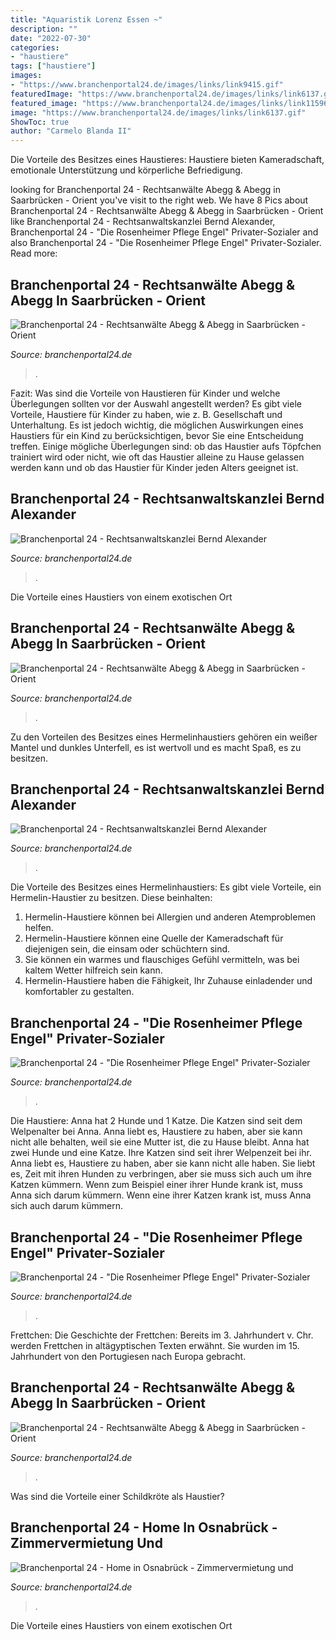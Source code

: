```yaml
---
title: "Aquaristik Lorenz Essen ~"
description: ""
date: "2022-07-30"
categories:
- "haustiere"
tags: ["haustiere"]
images:
- "https://www.branchenportal24.de/images/links/link9415.gif"
featuredImage: "https://www.branchenportal24.de/images/links/link6137.gif"
featured_image: "https://www.branchenportal24.de/images/links/link11596.jpg"
image: "https://www.branchenportal24.de/images/links/link6137.gif"
ShowToc: true
author: "Carmelo Blanda II"
---
```



Die Vorteile des Besitzes eines Haustieres: Haustiere bieten Kameradschaft, emotionale Unterstützung und körperliche Befriedigung.

	

		
looking for Branchenportal 24 - Rechtsanwälte Abegg &amp; Abegg in Saarbrücken - Orient you've visit to the right web. We have 8 Pics about Branchenportal 24 - Rechtsanwälte Abegg &amp; Abegg in Saarbrücken - Orient like Branchenportal 24 - Rechtsanwaltskanzlei Bernd Alexander, Branchenportal 24 - &quot;Die Rosenheimer Pflege Engel&quot; Privater-Sozialer and also Branchenportal 24 - &quot;Die Rosenheimer Pflege Engel&quot; Privater-Sozialer. Read more:
		
    
## Branchenportal 24 - Rechtsanwälte Abegg &amp; Abegg In Saarbrücken - Orient

<img loading=lazy src="https://www.branchenportal24.de/images/links/link17195.jpg" onerror="this.onerror=null;this.src='https://tse4.mm.bing.net/th?id=OIP.Lp4iqCFnr_YOzzGRKRpFbgAAAA&amp;pid=15.1';" alt="Branchenportal 24 - Rechtsanwälte Abegg &amp; Abegg in Saarbrücken - Orient">

_Source: branchenportal24.de_

>. 

	

Fazit: Was sind die Vorteile von Haustieren für Kinder und welche Überlegungen sollten vor der Auswahl angestellt werden?
Es gibt viele Vorteile, Haustiere für Kinder zu haben, wie z. B. Gesellschaft und Unterhaltung. Es ist jedoch wichtig, die möglichen Auswirkungen eines Haustiers für ein Kind zu berücksichtigen, bevor Sie eine Entscheidung treffen. Einige mögliche Überlegungen sind: ob das Haustier aufs Töpfchen trainiert wird oder nicht, wie oft das Haustier alleine zu Hause gelassen werden kann und ob das Haustier für Kinder jeden Alters geeignet ist.

    
## Branchenportal 24 - Rechtsanwaltskanzlei Bernd Alexander

<img loading=lazy src="http://www.branchenportal24.de/images/links/link13459.jpg" onerror="this.onerror=null;this.src='https://tse4.mm.bing.net/th?id=OIP.Kin6NwIrsnaDO9nDTeh5aQHaHa&amp;pid=15.1';" alt="Branchenportal 24 - Rechtsanwaltskanzlei Bernd Alexander">

_Source: branchenportal24.de_

>. 

	

Die Vorteile eines Haustiers von einem exotischen Ort

    
## Branchenportal 24 - Rechtsanwälte Abegg &amp; Abegg In Saarbrücken - Orient

<img loading=lazy src="https://www.branchenportal24.de/images/links/link6137.gif" onerror="this.onerror=null;this.src='https://tse1.mm.bing.net/th?id=OIP.pIwwL82r-IS5_OFE2iAXvwHaIH&amp;pid=15.1';" alt="Branchenportal 24 - Rechtsanwälte Abegg &amp; Abegg in Saarbrücken - Orient">

_Source: branchenportal24.de_

>. 

	

Zu den Vorteilen des Besitzes eines Hermelinhaustiers gehören ein weißer Mantel und dunkles Unterfell, es ist wertvoll und es macht Spaß, es zu besitzen.

    
## Branchenportal 24 - Rechtsanwaltskanzlei Bernd Alexander

<img loading=lazy src="http://www.branchenportal24.de/images/links/link12657.JPG" onerror="this.onerror=null;this.src='https://tse4.mm.bing.net/th?id=OIP.xMcvNklkSNyosMuydF-6awAAAA&amp;pid=15.1';" alt="Branchenportal 24 - Rechtsanwaltskanzlei Bernd Alexander">

_Source: branchenportal24.de_

>. 

	

Die Vorteile des Besitzes eines Hermelinhaustiers:
Es gibt viele Vorteile, ein Hermelin-Haustier zu besitzen. Diese beinhalten:
1. Hermelin-Haustiere können bei Allergien und anderen Atemproblemen helfen.
2. Hermelin-Haustiere können eine Quelle der Kameradschaft für diejenigen sein, die einsam oder schüchtern sind.
3. Sie können ein warmes und flauschiges Gefühl vermitteln, was bei kaltem Wetter hilfreich sein kann.
4. Hermelin-Haustiere haben die Fähigkeit, Ihr Zuhause einladender und komfortabler zu gestalten.

    
## Branchenportal 24 - &quot;Die Rosenheimer Pflege Engel&quot; Privater-Sozialer

<img loading=lazy src="http://www.branchenportal24.de/images/links/link8710.gif" onerror="this.onerror=null;this.src='https://tse4.mm.bing.net/th?id=OIP.wQIltfnTBazOxC3d9599HgAAAA&amp;pid=15.1';" alt="Branchenportal 24 - &quot;Die Rosenheimer Pflege Engel&quot; Privater-Sozialer">

_Source: branchenportal24.de_

>. 

	

Die Haustiere: Anna hat 2 Hunde und 1 Katze. Die Katzen sind seit dem Welpenalter bei Anna. Anna liebt es, Haustiere zu haben, aber sie kann nicht alle behalten, weil sie eine Mutter ist, die zu Hause bleibt.
Anna hat zwei Hunde und eine Katze. Ihre Katzen sind seit ihrer Welpenzeit bei ihr. Anna liebt es, Haustiere zu haben, aber sie kann nicht alle haben. Sie liebt es, Zeit mit ihren Hunden zu verbringen, aber sie muss sich auch um ihre Katzen kümmern. Wenn zum Beispiel einer ihrer Hunde krank ist, muss Anna sich darum kümmern. Wenn eine ihrer Katzen krank ist, muss Anna sich auch darum kümmern.

    
## Branchenportal 24 - &quot;Die Rosenheimer Pflege Engel&quot; Privater-Sozialer

<img loading=lazy src="https://www.branchenportal24.de/images/links/link11596.jpg" onerror="this.onerror=null;this.src='https://tse4.mm.bing.net/th?id=OIP.95xIrl-X80eXeDI4r9gYhQAAAA&amp;pid=15.1';" alt="Branchenportal 24 - &quot;Die Rosenheimer Pflege Engel&quot; Privater-Sozialer">

_Source: branchenportal24.de_

>. 

	

Frettchen: Die Geschichte der Frettchen: Bereits im 3. Jahrhundert v. Chr. werden Frettchen in altägyptischen Texten erwähnt. Sie wurden im 15. Jahrhundert von den Portugiesen nach Europa gebracht.

    
## Branchenportal 24 - Rechtsanwälte Abegg &amp; Abegg In Saarbrücken - Orient

<img loading=lazy src="https://www.branchenportal24.de/images/links/link9415.gif" onerror="this.onerror=null;this.src='https://tse4.mm.bing.net/th?id=OIP.6Cwk-ZrR9LJqlbfe4tqrfwAAAA&amp;pid=15.1';" alt="Branchenportal 24 - Rechtsanwälte Abegg &amp; Abegg in Saarbrücken - Orient">

_Source: branchenportal24.de_

>. 

	

Was sind die Vorteile einer Schildkröte als Haustier?

    
## Branchenportal 24 - Home In Osnabrück - Zimmervermietung Und

<img loading=lazy src="http://www.branchenportal24.de/images/links/link2716.jpg" onerror="this.onerror=null;this.src='https://tse1.mm.bing.net/th?id=OIP.pqGrARfJ7cstEEYJOyQquAAAAA&amp;pid=15.1';" alt="Branchenportal 24 - Home in Osnabrück - Zimmervermietung und">

_Source: branchenportal24.de_

>. 

	

Die Vorteile eines Haustiers von einem exotischen Ort

